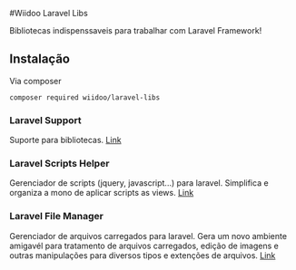 #Wiidoo Laravel Libs

Bibliotecas indispenssaveis para trabalhar com Laravel Framework!

## Instalação

Via composer
```shell
composer required wiidoo/laravel-libs
```

### Laravel Support
Suporte para bibliotecas. [Link](https://github.com/PhilippeAssis/laravel-support)


### Laravel Scripts Helper
Gerenciador de scripts (jquery, javascript...) para laravel. Simplifica e organiza a mono de aplicar scripts as views. 
[Link](https://github.com/PhilippeAssis/laravel-scriptshelper)

### Laravel File Manager
Gerenciador de arquivos carregados para laravel. Gera um novo ambiente amigavél para tratamento de arquivos carregados, edição de imagens e outras manipulações para diversos tipos e extenções de arquivos.
[Link](https://github.com/PhilippeAssis/laravel-filemanager)